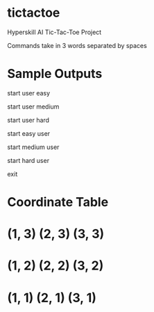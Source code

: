 # tictactoe
Hyperskill AI Tic-Tac-Toe Project

Commands take in 3 words separated by spaces

# Sample Outputs
start user easy

start user medium

start user hard

start easy user

start medium user

start hard user

exit

# Coordinate Table
# (1, 3) (2, 3) (3, 3)

# (1, 2) (2, 2) (3, 2)

# (1, 1) (2, 1) (3, 1)

